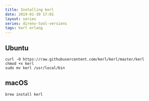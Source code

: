 ```yaml
---
title: Installing kerl
date: 2019-01-30 17:01
layout: series
series: direnv-tool-versions
tags: kerl erlang
---
```


## Ubuntu

    curl -O https://raw.githubusercontent.com/kerl/kerl/master/kerl
    chmod +x kerl
    sudo mv kerl /usr/local/bin

## macOS

    brew install kerl
